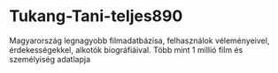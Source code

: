 # Tukang-Tani-teljes890
Magyarország legnagyobb filmadatbázisa, felhasználok véleményeivel, érdekességekkel, alkotók biográfiáival. Több mint 1 millió film és személyiség adatlapja 
